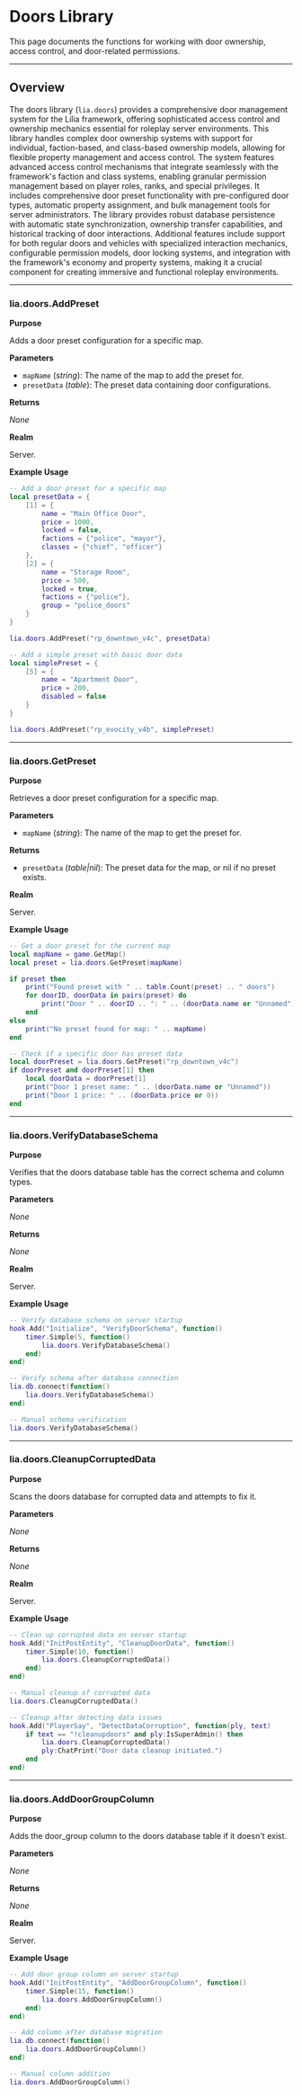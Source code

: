 # Doors Library

This page documents the functions for working with door ownership, access control, and door-related permissions.

---

## Overview

The doors library (`lia.doors`) provides a comprehensive door management system for the Lilia framework, offering sophisticated access control and ownership mechanics essential for roleplay server environments. This library handles complex door ownership systems with support for individual, faction-based, and class-based ownership models, allowing for flexible property management and access control. The system features advanced access control mechanisms that integrate seamlessly with the framework's faction and class systems, enabling granular permission management based on player roles, ranks, and special privileges. It includes comprehensive door preset functionality with pre-configured door types, automatic property assignment, and bulk management tools for server administrators. The library provides robust database persistence with automatic state synchronization, ownership transfer capabilities, and historical tracking of door interactions. Additional features include support for both regular doors and vehicles with specialized interaction mechanics, configurable permission models, door locking systems, and integration with the framework's economy and property systems, making it a crucial component for creating immersive and functional roleplay environments.

---

### lia.doors.AddPreset

**Purpose**

Adds a door preset configuration for a specific map.

**Parameters**

* `mapName` (*string*): The name of the map to add the preset for.
* `presetData` (*table*): The preset data containing door configurations.

**Returns**

*None*

**Realm**

Server.

**Example Usage**

```lua
-- Add a door preset for a specific map
local presetData = {
    [1] = {
        name = "Main Office Door",
        price = 1000,
        locked = false,
        factions = {"police", "mayor"},
        classes = {"chief", "officer"}
    },
    [2] = {
        name = "Storage Room",
        price = 500,
        locked = true,
        factions = {"police"},
        group = "police_doors"
    }
}

lia.doors.AddPreset("rp_downtown_v4c", presetData)

-- Add a simple preset with basic door data
local simplePreset = {
    [5] = {
        name = "Apartment Door",
        price = 200,
        disabled = false
    }
}

lia.doors.AddPreset("rp_evocity_v4b", simplePreset)
```

---

### lia.doors.GetPreset

**Purpose**

Retrieves a door preset configuration for a specific map.

**Parameters**

* `mapName` (*string*): The name of the map to get the preset for.

**Returns**

* `presetData` (*table|nil*): The preset data for the map, or nil if no preset exists.

**Realm**

Server.

**Example Usage**

```lua
-- Get a door preset for the current map
local mapName = game.GetMap()
local preset = lia.doors.GetPreset(mapName)

if preset then
    print("Found preset with " .. table.Count(preset) .. " doors")
    for doorID, doorData in pairs(preset) do
        print("Door " .. doorID .. ": " .. (doorData.name or "Unnamed"))
    end
else
    print("No preset found for map: " .. mapName)
end

-- Check if a specific door has preset data
local doorPreset = lia.doors.GetPreset("rp_downtown_v4c")
if doorPreset and doorPreset[1] then
    local doorData = doorPreset[1]
    print("Door 1 preset name: " .. (doorData.name or "Unnamed"))
    print("Door 1 price: " .. (doorData.price or 0))
end
```

---

### lia.doors.VerifyDatabaseSchema

**Purpose**

Verifies that the doors database table has the correct schema and column types.

**Parameters**

*None*

**Returns**

*None*

**Realm**

Server.

**Example Usage**

```lua
-- Verify database schema on server startup
hook.Add("Initialize", "VerifyDoorSchema", function()
    timer.Simple(5, function()
        lia.doors.VerifyDatabaseSchema()
    end)
end)

-- Verify schema after database connection
lia.db.connect(function()
    lia.doors.VerifyDatabaseSchema()
end)

-- Manual schema verification
lia.doors.VerifyDatabaseSchema()
```

---

### lia.doors.CleanupCorruptedData

**Purpose**

Scans the doors database for corrupted data and attempts to fix it.

**Parameters**

*None*

**Returns**

*None*

**Realm**

Server.

**Example Usage**

```lua
-- Clean up corrupted data on server startup
hook.Add("InitPostEntity", "CleanupDoorData", function()
    timer.Simple(10, function()
        lia.doors.CleanupCorruptedData()
    end)
end)

-- Manual cleanup of corrupted data
lia.doors.CleanupCorruptedData()

-- Cleanup after detecting data issues
hook.Add("PlayerSay", "DetectDataCorruption", function(ply, text)
    if text == "!cleanupdoors" and ply:IsSuperAdmin() then
        lia.doors.CleanupCorruptedData()
        ply:ChatPrint("Door data cleanup initiated.")
    end
end)
```

---

### lia.doors.AddDoorGroupColumn

**Purpose**

Adds the door_group column to the doors database table if it doesn't exist.

**Parameters**

*None*

**Returns**

*None*

**Realm**

Server.

**Example Usage**

```lua
-- Add door group column on server startup
hook.Add("InitPostEntity", "AddDoorGroupColumn", function()
    timer.Simple(15, function()
        lia.doors.AddDoorGroupColumn()
    end)
end)

-- Add column after database migration
lia.db.connect(function()
    lia.doors.AddDoorGroupColumn()
end)

-- Manual column addition
lia.doors.AddDoorGroupColumn()
```

